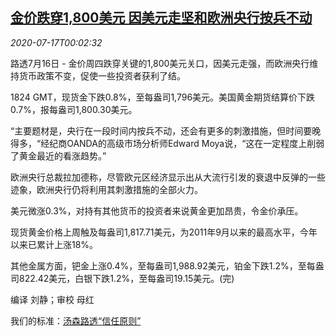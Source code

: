 <!--1594945408000-->
[金价跌穿1,800美元 因美元走坚和欧洲央行按兵不动](https://cn.reuters.com/article/global-precious-metals-0716-thur-idCNKCS24I007)
------

<div><i>2020-07-17T00:02:32</i></div><div class="StandardArticleBody_body"><p>路透7月16日 - 金价周四跌穿关键的1,800美元关口，因美元走强，而欧洲央行维持货币政策不变，促使一些投资者获利了结。 </p><p>1824 GMT，现货金下跌0.8%，至每盎司1,796美元。美国黄金期货结算价下跌0.7%，报每盎司1,800.30美元。 </p><p>“主要题材是，央行在一段时间内按兵不动，还会有更多的刺激措施，但时间要晚得多，“经纪商OANDA的高级市场分析师Edward Moya说，“这在一定程度上削弱了黄金最近的看涨趋势。” </p><p>欧洲央行总裁拉加德称，尽管欧元区经济显示出从大流行引发的衰退中反弹的一些迹象，欧洲央行仍将利用其刺激措施的全部火力。 </p><p>美元微涨0.3%，对持有其他货币的投资者来说黄金更加昂贵，令金价承压。 </p><p>现货黄金价格上周触及每盎司1,817.71美元，为2011年9月以来的最高水平，今年以来已累计上涨18%。 </p><p>其他金属方面，钯金上涨0.4%，至每盎司1,988.92美元，铂金下跌1.2%，至每盎司822.42美元，白银下跌1.2%，至每盎司19.15美元。(完)     </p><div class="Attribution_container"><div class="Attribution_attribution"><p class="Attribution_content">编译 刘静；审校 母红</p></div></div><div class="StandardArticleBody_trustBadgeContainer"><span class="StandardArticleBody_trustBadgeTitle">我们的标准：</span><span class="trustBadgeUrl"><a href="https://www.thomsonreuters.cn/content/dam/openweb/documents/pdf/china/brochures/about-us-1.pdf">汤森路透“信任原则”</a></span></div></div>
